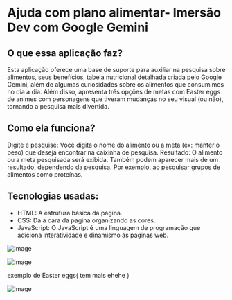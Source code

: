 # Ajuda com plano alimentar- Imersão Dev com Google Gemini

## O que essa aplicação faz?

Esta aplicação oferece uma base de suporte para auxiliar na pesquisa sobre alimentos, seus benefícios, 
tabela nutricional detalhada criada pelo Google Gemini, além de algumas curiosidades sobre os alimentos que consumimos no dia a dia.
Além disso, apresenta três opções de metas com Easter eggs de animes com personagens que tiveram mudanças no seu visual (ou não), 
tornando a pesquisa mais divertida.


## Como ela funciona?

Digite e pesquise: Você digita o nome do alimento ou a meta (ex: manter o peso) que deseja encontrar na caixinha de pesquisa.
Resultado: O alimento ou a meta pesquisada será exibida. Também podem aparecer mais de um resultado,
dependendo da pesquisa. Por exemplo, ao pesquisar grupos de alimentos como proteínas.

## Tecnologias usadas:

* HTML: A estrutura básica da página.
* CSS: Da a cara da pagina organizando as cores.
* JavaScript: O JavaScript é uma linguagem de programação que adiciona interatividade e dinamismo às páginas web.

![image](https://github.com/user-attachments/assets/494de89b-88a1-4c1a-adab-a04dc7c8b4e6)


![image](https://github.com/user-attachments/assets/d695010c-3e1a-4dda-ad9f-129b1149ab99)


exemplo de Easter eggs( tem mais ehehe ) 

![image](https://github.com/user-attachments/assets/973e2b50-a2fc-4274-92f6-82fd63e10b67)






